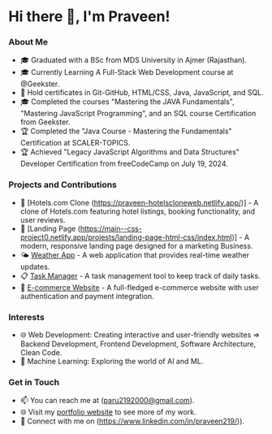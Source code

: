 # Hi there 👋, I'm Praveen!

### About Me
- 🎓 Graduated with a BSc from MDS University in Ajmer (Rajasthan).
- 🎓 Currently Learning A Full-Stack Web Development course at @Geekster. 
- 🔧 Hold certificates in Git-GitHub, HTML/CSS, Java, JavaScript, and SQL.
- 🎓 Completed the courses "Mastering the JAVA Fundamentals", "Mastering JavaScript Programming", and an SQL course Certification from Geekster.
- 🏆 Completed the "Java Course - Mastering the Fundamentals" Certification at SCALER-TOPICS.
- 🏆 Achieved "Legacy JavaScript Algorithms and Data Structures" Developer Certification from freeCodeCamp on July 19, 2024.
 
### Projects and Contributions
- 🚀 [Hotels.com Clone (https://praveen-hotelscloneweb.netlify.app/)] - A clone of Hotels.com featuring hotel listings, booking functionality, and user reviews.
- 🌟 [Landing Page (https://main--css-project0.netlify.app/projests/landing-page-html-css/index.html)] - A modern, responsive landing page designed for a marketing Business.
- 🌤️ [Weather App](link-to-project) - A web application that provides real-time weather updates.
- 📋 [Task Manager](link-to-project) - A task management tool to keep track of daily tasks.
- 🛒 [E-commerce Website](link-to-project) - A full-fledged e-commerce website with user authentication and payment integration.

### Interests
- 🌐 Web Development: Creating interactive and user-friendly websites => Backend Development, Frontend Development, Software Architecture, Clean Code.
- 🧠 Machine Learning: Exploring the world of AI and ML.

### Get in Touch
- 📫 You can reach me at (paru2192000@gmail.com).
- 🌐 Visit my [portfolio website](link-to-your-website) to see more of my work.
- 💼 Connect with me on (https://www.linkedin.com/in/praveen219/)).


